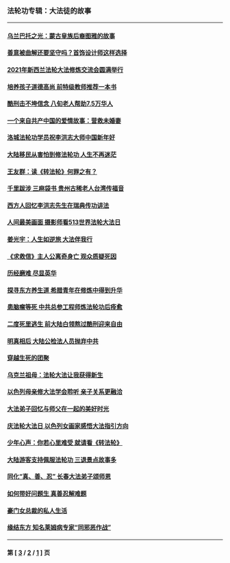### 法轮功专辑：大法徒的故事
---
#### [乌兰巴托之光：蒙古皇族后裔图雅的故事](../../pages/nf1147481/n13155759.md?09140430) 
#### [善意被曲解还要坚守吗？首饰设计师这样选择](../../pages/nf1147481/n13077575.md?09140430) 
#### [2021年新西兰法轮大法修炼交流会圆满举行](../../pages/nf1147481/n13033149.md?09140430) 
#### [培养孩子道德高尚 前特级教师推荐一本书](../../pages/nf1147481/n12938640.md?09140430) 
#### [酷刑击不垮信念 八旬老人帮助7.5万华人](../../pages/nf1147481/n12880712.md?09140430) 
#### [一个来自共产中国的爱情故事：营救未婚妻](../../pages/nf1147481/n12778386.md?09140430) 
#### [洛城法轮功学员祝李洪志大师中国新年好](../../pages/nf1147481/n12724685.md?09140430) 
#### [大陆移民从害怕到修法轮功 人生不再迷茫](../../pages/nf1147481/n12414325.md?09140430) 
#### [王友群：读《转法轮》何罪之有？](../../pages/nf1147481/n12408647.md?09140430) 
#### [千里跋涉 三麻袋书 贵州古稀老人台湾传福音](../../pages/nf1147481/n12198750.md?09140430) 
#### [西方人回忆李洪志先生在瑞典传功讲法](../../pages/nf1147481/n12099607.md?09140430) 
#### [人间最美画面 摄影师看513世界法轮大法日](../../pages/nf1147481/n12094118.md?09140430) 
#### [姜光宇：人生如逆旅 大法伴我行](../../pages/nf1147481/n12088664.md?09140430) 
#### [《求救信》主人公离奇身亡 观众质疑死因](../../pages/nf1147481/n11845215.md?09140430) 
#### [历经磨难 尽显英华](../../pages/nf1147481/n11723297.md?09140430) 
#### [探寻东方养生道 希腊青年在修炼中得到升华](../../pages/nf1147481/n11494502.md?09140430) 
#### [患脑瘤等死 中共总参工程师炼法轮功后痊愈](../../pages/nf1147481/n11466682.md?09140430) 
#### [二度死里逃生 前大陆白领熬过酷刑迎来自由](../../pages/nf1147481/n11368594.md?09140430) 
#### [明真相后 大陆公检法人员抛弃中共](../../pages/nf1147481/n11358618.md?09140430) 
#### [穿越生死的团聚](../../pages/nf1147481/n11258922.md?09140430) 
#### [乌克兰祖母：法轮大法让我获得新生](../../pages/nf1147481/n11269457.md?09140430) 
#### [以色列母亲修大法学会聆听 亲子关系更融洽](../../pages/nf1147481/n11268195.md?09140430) 
#### [大法弟子回忆与师父在一起的美好时光](../../pages/nf1147481/n11267759.md?09140430) 
#### [庆法轮大法日 以色列女画家感悟大法指引方向](../../pages/nf1147481/n11267735.md?09140430) 
#### [少年心声：你若心里难受 就请看《转法轮》](../../pages/nf1147481/n11267496.md?09140430) 
#### [大陆游客支持佩服法轮功 三退景点故事多](../../pages/nf1147481/n11267378.md?09140430) 
#### [同化“真、善、忍” 长春大法弟子颂师恩](../../pages/nf1147481/n11266497.md?09140430) 
#### [如何带好问题生 真善忍解难题](../../pages/nf1147481/n11243655.md?09140430) 
#### [豪门女总裁的私人生活](../../pages/nf1147481/n10127794.md?09140430) 
#### [缘结东方 知名莱姆病专家“同邪恶作战”](../../pages/nf1147481/n10682468.md?09140430) 

---
#### 第 [ [3](./3.md?09140430) / [2](./2.md?09140430) / [1](./1.md?09140430) ] 页
